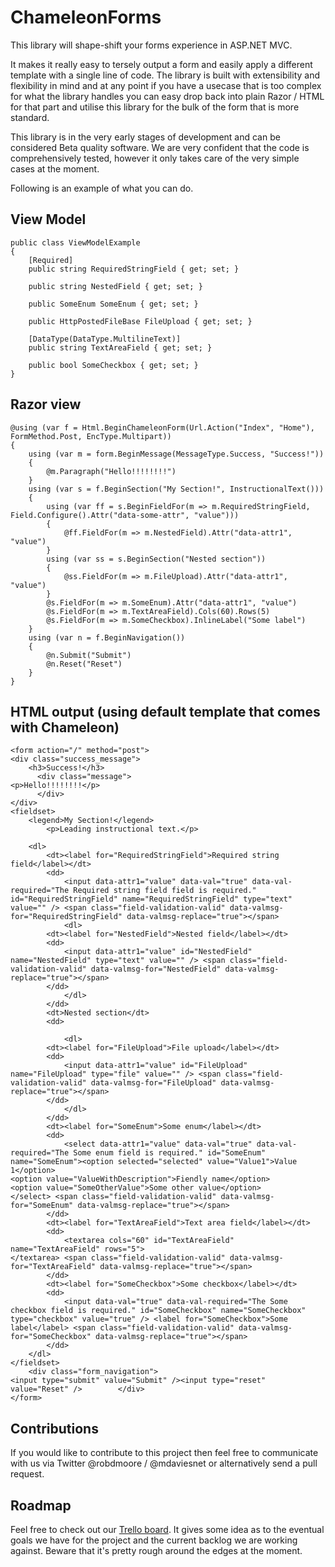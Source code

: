 ﻿ChameleonForms
==============

This library will shape-shift your forms experience in ASP.NET MVC.

It makes it really easy to tersely output a form and easily apply a different template with a single line of code. The library is built with extensibility and flexibility in mind and at any point if you have a usecase that is too complex for what the library handles you can easy drop back into plain Razor / HTML for that part and utilise this library for the bulk of the form that is more standard.

This library is in the very early stages of development and can be considered Beta quality software. We are very confident that the code is comprehensively tested, however it only takes care of the very simple cases at the moment.

Following is an example of what you can do.

View Model
----------

    public class ViewModelExample
    {
        [Required]
        public string RequiredStringField { get; set; }

        public string NestedField { get; set; }

        public SomeEnum SomeEnum { get; set; }

        public HttpPostedFileBase FileUpload { get; set; }
		
        [DataType(DataType.MultilineText)]
        public string TextAreaField { get; set; }

        public bool SomeCheckbox { get; set; }
    }

Razor view
----------

	@using (var f = Html.BeginChameleonForm(Url.Action("Index", "Home"), FormMethod.Post, EncType.Multipart))
	{
		using (var m = form.BeginMessage(MessageType.Success, "Success!"))
		{
			@m.Paragraph("Hello!!!!!!!!")
		}
		using (var s = f.BeginSection("My Section!", InstructionalText()))
		{
			using (var ff = s.BeginFieldFor(m => m.RequiredStringField, Field.Configure().Attr("data-some-attr", "value")))
			{
				@ff.FieldFor(m => m.NestedField).Attr("data-attr1", "value")
			}
			using (var ss = s.BeginSection("Nested section"))
			{
				@ss.FieldFor(m => m.FileUpload).Attr("data-attr1", "value")
			}
			@s.FieldFor(m => m.SomeEnum).Attr("data-attr1", "value")
			@s.FieldFor(m => m.TextAreaField).Cols(60).Rows(5)
			@s.FieldFor(m => m.SomeCheckbox).InlineLabel("Some label")
		}
		using (var n = f.BeginNavigation())
		{
			@n.Submit("Submit")
			@n.Reset("Reset")
		}
	}

HTML output (using default template that comes with Chameleon)
------------------------------------

    <form action="/" method="post">
	<div class="success_message">
        <h3>Success!</h3>
          <div class="message">
	<p>Hello!!!!!!!!</p>
          </div>
    </div>
    <fieldset>
        <legend>My Section!</legend>
            <p>Leading instructional text.</p>

        <dl>
            <dt><label for="RequiredStringField">Required string field</label></dt>
            <dd>
                <input data-attr1="value" data-val="true" data-val-required="The Required string field field is required." id="RequiredStringField" name="RequiredStringField" type="text" value="" /> <span class="field-validation-valid" data-valmsg-for="RequiredStringField" data-valmsg-replace="true"></span>
                <dl>
            <dt><label for="NestedField">Nested field</label></dt>
            <dd>
                <input data-attr1="value" id="NestedField" name="NestedField" type="text" value="" /> <span class="field-validation-valid" data-valmsg-for="NestedField" data-valmsg-replace="true"></span>
            </dd>
                </dl>
            </dd>
            <dt>Nested section</dt>
            <dd>
                
                <dl>
            <dt><label for="FileUpload">File upload</label></dt>
            <dd>
                <input data-attr1="value" id="FileUpload" name="FileUpload" type="file" value="" /> <span class="field-validation-valid" data-valmsg-for="FileUpload" data-valmsg-replace="true"></span>
            </dd>
                </dl>
            </dd>
            <dt><label for="SomeEnum">Some enum</label></dt>
            <dd>
                <select data-attr1="value" data-val="true" data-val-required="The Some enum field is required." id="SomeEnum" name="SomeEnum"><option selected="selected" value="Value1">Value 1</option>
	<option value="ValueWithDescription">Fiendly name</option>
	<option value="SomeOtherValue">Some other value</option>
	</select> <span class="field-validation-valid" data-valmsg-for="SomeEnum" data-valmsg-replace="true"></span>
            </dd>
            <dt><label for="TextAreaField">Text area field</label></dt>
            <dd>
                <textarea cols="60" id="TextAreaField" name="TextAreaField" rows="5">
	</textarea> <span class="field-validation-valid" data-valmsg-for="TextAreaField" data-valmsg-replace="true"></span>
            </dd>
			<dt><label for="SomeCheckbox">Some checkbox</label></dt>
            <dd>
                <input data-val="true" data-val-required="The Some checkbox field is required." id="SomeCheckbox" name="SomeCheckbox" type="checkbox" value="true" /> <label for="SomeCheckbox">Some label</label> <span class="field-validation-valid" data-valmsg-for="SomeCheckbox" data-valmsg-replace="true"></span>
            </dd>
        </dl>
    </fieldset>
        <div class="form_navigation">
	<input type="submit" value="Submit" /><input type="reset" value="Reset" />        </div>
    </form>

Contributions
-------------

If you would like to contribute to this project then feel free to communicate with us via Twitter @robdmoore / @mdaviesnet or alternatively send a pull request.

Roadmap
-------

Feel free to check out our [Trello board](https://trello.com/board/chameleonforms/504df3392ad570121c36c3f7). It gives some idea as to the eventual goals we have for the project and the current backlog we are working against. Beware that it's pretty rough around the edges at the moment.
